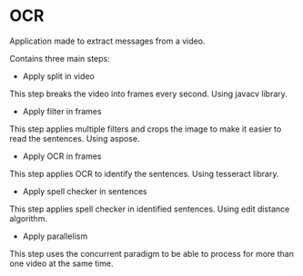 # OCR

Application made to extract messages from a video.

Contains three main steps:

* Apply split in video

This step breaks the video into frames every second. Using javacv library.

* Apply filter in frames

This step applies multiple filters and crops the image to make it easier to read the sentences. Using aspose.

* Apply OCR in frames

This step applies OCR to identify the sentences. Using tesseract library.

* Apply spell checker in sentences

This step applies spell checker in identified sentences. Using edit distance algorithm.

* Apply parallelism

This step uses the concurrent paradigm to be able to process for more than one video at the same time.

